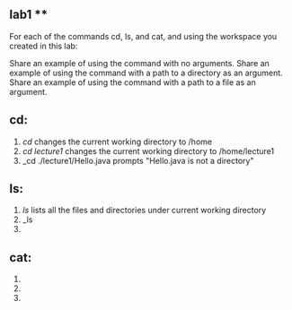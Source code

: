 ## lab1 **

For each of the commands cd, ls, and cat, and using the workspace you created in this lab:

Share an example of using the command with no arguments.
Share an example of using the command with a path to a directory as an argument.
Share an example of using the command with a path to a file as an argument.

## cd:
1. _cd_ changes the current working directory to /home
2. _cd lecture1_ changes the current working directory to /home/lecture1
3. _cd ./lecture1/Hello.java prompts "Hello.java is not a directory"

## ls:
1. _ls_ lists all the files and directories under current working directory
2. _ls 
3. 

## cat:
1. 
2. 
3. 
